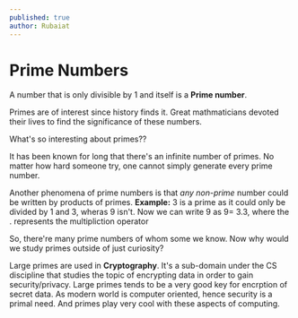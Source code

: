 ```yaml
---
published: true
author: Rubaiat
---
```

# Prime Numbers

A number that is only divisible by 1 and itself is a **Prime number**.

Primes are of interest since history finds it. Great mathmaticians devoted their lives to find the significance of these numbers.

What's so interesting about primes??

It has been known for long that there's an infinite number of primes. No matter how hard someone try, one cannot simply generate every prime number.

Another phenomena of prime numbers is that _any non-prime_ number could be written by products of primes.
**Example:** 3 is a prime as it could only be divided by 1 and 3, wheras 9 isn't. Now we can write 9 as 
9= 3.3, where the . represents the multipliction operator

So, there're many prime numbers of whom some we know. Now why would we study primes outside of just curiosity?

Large primes are used in **Cryptography**. It's a sub-domain under the CS discipline that studies the topic of encrypting data in order to gain security/privacy. Large primes tends to be a very good key for encrption of secret data. As modern world is computer oriented, hence security is a primal need. And primes play very cool with these aspects of computing.
